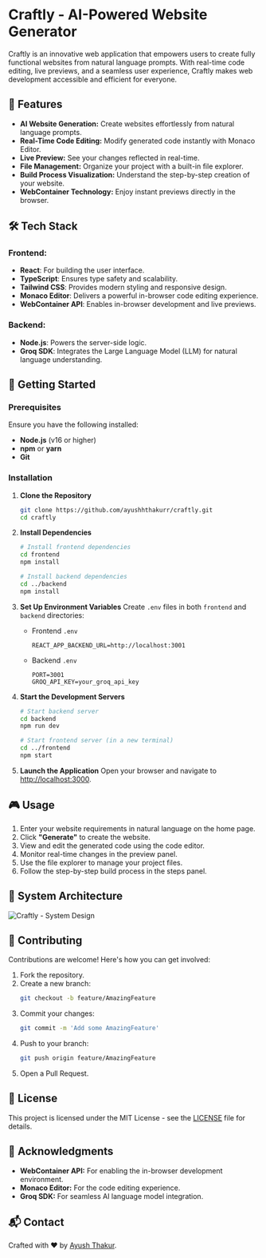 # Craftly - AI-Powered Website Generator

Craftly is an innovative web application that empowers users to create fully functional websites from natural language prompts. With real-time code editing, live previews, and a seamless user experience, Craftly makes web development accessible and efficient for everyone.

## 🚀 Features

- **AI Website Generation:** Create websites effortlessly from natural language prompts.
- **Real-Time Code Editing:** Modify generated code instantly with Monaco Editor.
- **Live Preview:** See your changes reflected in real-time.
- **File Management:** Organize your project with a built-in file explorer.
- **Build Process Visualization:** Understand the step-by-step creation of your website.
- **WebContainer Technology:** Enjoy instant previews directly in the browser.

## 🛠 Tech Stack

### Frontend:
- **React**: For building the user interface.
- **TypeScript**: Ensures type safety and scalability.
- **Tailwind CSS**: Provides modern styling and responsive design.
- **Monaco Editor**: Delivers a powerful in-browser code editing experience.
- **WebContainer API**: Enables in-browser development and live previews.

### Backend:
- **Node.js**: Powers the server-side logic.
- **Groq SDK**: Integrates the Large Language Model (LLM) for natural language understanding.

## 🏁 Getting Started

### Prerequisites
Ensure you have the following installed:
- **Node.js** (v16 or higher)
- **npm** or **yarn**
- **Git**

### Installation

1. **Clone the Repository**
   ```bash
   git clone https://github.com/ayushhthakurr/craftly.git
   cd craftly
   ```

2. **Install Dependencies**
   ```bash
   # Install frontend dependencies
   cd frontend
   npm install

   # Install backend dependencies
   cd ../backend
   npm install
   ```

3. **Set Up Environment Variables**
   Create `.env` files in both `frontend` and `backend` directories:

   - Frontend `.env`
     ```
     REACT_APP_BACKEND_URL=http://localhost:3001
     ```

   - Backend `.env`
     ```
     PORT=3001
     GROQ_API_KEY=your_groq_api_key
     ```

4. **Start the Development Servers**
   ```bash
   # Start backend server
   cd backend
   npm run dev

   # Start frontend server (in a new terminal)
   cd ../frontend
   npm start
   ```

5. **Launch the Application**
   Open your browser and navigate to [http://localhost:3000](http://localhost:3000).

## 🎮 Usage

1. Enter your website requirements in natural language on the home page.
2. Click **"Generate"** to create the website.
3. View and edit the generated code using the code editor.
4. Monitor real-time changes in the preview panel.
5. Use the file explorer to manage your project files.
6. Follow the step-by-step build process in the steps panel.

## 📐 System Architecture
![Craftly - System Design](https://github.com/user-attachments/assets/74a89093-16a2-4448-adc5-339e0d876e7d)

## 🤝 Contributing

Contributions are welcome! Here's how you can get involved:

1. Fork the repository.
2. Create a new branch:
   ```bash
   git checkout -b feature/AmazingFeature
   ```
3. Commit your changes:
   ```bash
   git commit -m 'Add some AmazingFeature'
   ```
4. Push to your branch:
   ```bash
   git push origin feature/AmazingFeature
   ```
5. Open a Pull Request.

## 📄 License

This project is licensed under the MIT License - see the [LICENSE](./LICENSE) file for details.

## 🙌 Acknowledgments

- **WebContainer API:** For enabling the in-browser development environment.
- **Monaco Editor:** For the code editing experience.
- **Groq SDK:** For seamless AI language model integration.

## 📬 Contact

Crafted with ❤️ by [Ayush Thakur](https://github.com/ayushhthakurr).
